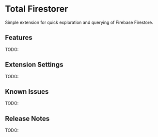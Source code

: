 # Total Firestorer

Simple extension for quick exploration and querying of Firebase Firestore.

## Features

TODO:

## Extension Settings

TODO:

## Known Issues

TODO:

## Release Notes

TODO:
